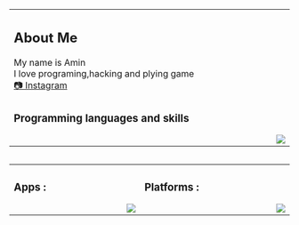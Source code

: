 <table>
	 <td width="1200px">
	 <h2>About Me</h2>
	        My name is Amin<br>
		    I love programing,hacking and plying game<br>  
		 <a href="https://instagram.com/aminbeyrami4?igshid=NGVhN2U2NjQ0Yg==">📷 Instagram

 <!--<img src="https://komarev.com/ghpvc/?username=aminbeyrami88&color=brightgreen&label=Profile Views" draggable="false">-->



 </td>
	<tr>
	<td width="1200px">
	<h3>Programming languages and skills</h3>
	<img align="right" src="https://skillicons.dev/icons?i=cs,html,css,js,git,sass,less,figma," draggable="false"></td>
		<!--https://skillicons.dev/icons?i=bootstrap,nodejs,react,electron-->
	</tr>
	<table> 


  <table align="center">
	<tr>
		<td width="1200px">
	    <h3>Apps :</h3>
        <img align="right" src="https://skillicons.dev/icons?i=vscode,visualstudio,atom" draggable="false">
		</td>
		<td width="1200px">
	    <h3>Platforms :</h3>
        <img align="right" src="https://skillicons.dev/icons?i=discord,instagram,github" draggable="false">
		</td>
	</tr>
</table>


<!--<table align="center">
	<tr>
		<td width="1200px">
        <img align="center" src="https://github-readme-stats.vercel.app/api?username=aminbeyrami88&theme=midnight-purple&show_icons=true&bg_color=0D1117&hide_border=true" draggable="false">
		</td>
		<td width="1200px">
        <img align="center" src="https://github-readme-stats.vercel.app/api/top-langs/?username=aminbeyrami88&theme=midnight-purple&layout=compact&bg_color=0D1117&hide_border=true" draggable="false">
		</td>
	</tr>
</table> -->
